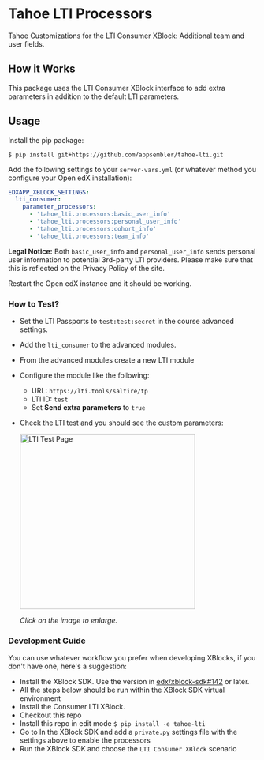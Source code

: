 # Tahoe LTI Processors
Tahoe Customizations for the LTI Consumer XBlock: Additional team and user fields.

## How it Works
This package uses the LTI Consumer XBlock interface to add extra parameters
in addition to the default LTI parameters.

## Usage
Install the pip package:

```
$ pip install git+https://github.com/appsembler/tahoe-lti.git
```

Add the following settings to your `server-vars.yml` (or whatever method you configure your Open edX installation):

```yaml
EDXAPP_XBLOCK_SETTINGS:
  lti_consumer:
    parameter_processors:
      - 'tahoe_lti.processors:basic_user_info'
      - 'tahoe_lti.processors:personal_user_info'
      - 'tahoe_lti.processors:cohort_info'
      - 'tahoe_lti.processors:team_info'
```

**Legal Notice:** Both ``basic_user_info`` and ``personal_user_info`` sends personal user information to potential 3rd-party LTI providers.
Please make sure that this is reflected on the Privacy Policy of the site.


Restart the Open edX instance and it should be working.

### How to Test?
 - Set the LTI Passports to `test:test:secret` in the course advanced settings.
 - Add the `lti_consumer` to the advanced modules.
 - From the advanced modules create a new LTI module
 - Configure the module like the following:
   * URL: `https://lti.tools/saltire/tp`
   * LTI ID: `test`
   * Set **Send extra parameters** to `true`
 - Check the LTI test and you should see the custom parameters: 
 
   <img src="lti-test.png" width="355" alt="LTI Test Page" />
   
   _Click on the image to enlarge._


### Development Guide
You can use whatever workflow you prefer when developing XBlocks, if you don't have one, here's a suggestion:

 - Install the XBlock SDK. Use the version in [edx/xblock-sdk#142](https://github.com/edx/xblock-sdk/pull/142) or later.
 - All the steps below should be run within the XBlock SDK virtual environment
 - Install the Consumer LTI XBlock.
 - Checkout this repo
 - Install this repo in edit mode `$ pip install -e tahoe-lti`
 - Go to In the XBlock SDK and add a `private.py` settings file with the settings above to enable the processors
 - Run the XBlock SDK and choose the `LTI Consumer XBlock` scenario

